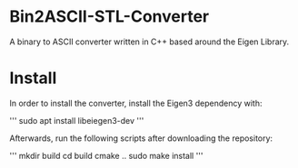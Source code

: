 # Bin2ASCII-STL-Converter
A binary to ASCII converter written in C++ based around the Eigen Library.

# Install
In order to install the converter, install the Eigen3 dependency with: 

'''
sudo apt install libeiegen3-dev
'''

Afterwards, run the following scripts after downloading the repository:

'''
mkdir build
cd build
cmake ..
sudo make install
'''

